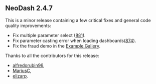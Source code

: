 ## NeoDash 2.4.7
This is a minor release containing a few critical fixes and general code quality improvements:

- Fix multiple parameter select ([881](https://github.com/neo4j-labs/neodash/pull/881)).
- Fix parameter casting error when loading dashboards([874](https://github.com/neo4j-labs/neodash/pull/874)).
- Fix the fraud demo in the [Example Gallery](https://neodash-gallery.graphapp.io/).
  
Thanks to all the contributors for this release: 
- [alfredorubin96](https://github.com/alfredorubin96),
- [MariusC](https://github.com/mariusconjeaud),
- [elizarp](https://github.com/elizarp).